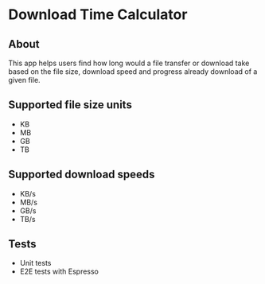# Download Time Calculator
## About
This app helps users find how long would a file transfer or download take based on the file size, download speed and progress already download of a given file.
## Supported file size units
- KB
- MB
- GB
- TB
## Supported download speeds
- KB/s
- MB/s
- GB/s
- TB/s

## Tests
- Unit tests
- E2E tests with Espresso